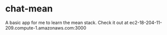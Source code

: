 # chat-mean
A basic app for me to learn the mean stack. Check it out at ec2-18-204-11-209.compute-1.amazonaws.com:3000
